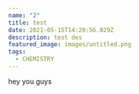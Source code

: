 ```yaml
---
name: "2"
title: test
date: 2021-05-15T14:29:56.029Z
description: test des
featured_image: images/untitled.png
tags:
  - CHEMISTRY
---
```

hey you guys